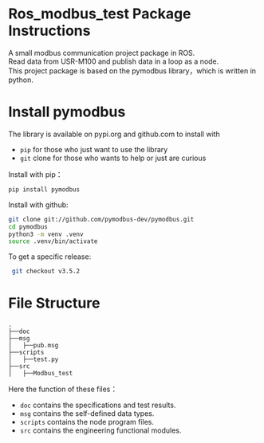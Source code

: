 # Ros_modbus_test Package Instructions
A small modbus communication project package in ROS.   
Read data from USR-M100 and publish data in a loop as a node.  
This project package is based on the pymodbus library，which is written in python.  
# Install pymodbus
The library is available on pypi.org and github.com to install with  
- `pip` for those who just want to use the library  
- `git` clone for those who wants to help or just are curious

Install with pip：  
  ```bash
  pip install pymodbus
  ```
Install with github:  
  ```bash
  git clone git://github.com/pymodbus-dev/pymodbus.git
  cd pymodbus
  python3 -m venv .venv
  source .venv/bin/activate
  ```
To get a specific release:
 ```bash
  git checkout v3.5.2
  ```
# File Structure
  ```
  .
  ├──doc
  ├──msg
  │   ├──pub.msg
  ├──scripts
  │   ├──test.py
  ├──src
  │   ├──Modbus_test
  ```
Here the function of these files：
- `doc` contains the specifications and test results.
- `msg` contains the self-defined data types.
- `scripts` contains the node program files.
- `src` contains the engineering functional modules.
    

    


